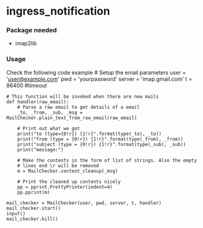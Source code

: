 # ingress_notification

### Package needed
-   imap2lib

### Usage
Check the following code example
    # Setup the email parameters
    user = 'user@example.com'
    pwd = 'yourpassword'
    server = 'imap.gmail.com'
    t = 86400 #timeout

    # This function will be invoked when there are new mails
    def handler(raw_email):
        # Parse a raw email to get details of a email
        _to, _from, _sub, _msg = MailChecker.plain_text_from_raw_email(raw_email)

        # Print out what we got
        print("to (type={0!r}) {1!r}".format(type(_to), _to))
        print("from (type = {0!r}) {1!r}".format(type(_from), _from))
        print("subject (type = {0!r}) {1!r}".format(type(_sub), _sub))
        print("message:")

        # Make the contents in the form of list of strings. Also the empty
        # lines end \r will be removed
        m = MailChecker.content_cleanup(_msg)

        # Print the cleaned up contents nicely
        pp = pprint.PrettyPrinter(indent=4)
        pp.pprint(m)

    mail_checker = MailChecker(user, pwd, server, t, handler)
    mail_checker.start()
    input()
    mail_checker.kill()
